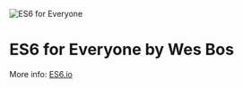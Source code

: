 ![ES6 for Everyone](https://es6.io/images/es6-facebook-share.png?cool=yah)

# ES6 for Everyone by Wes Bos

More info: [ES6.io](https://ES6.io)